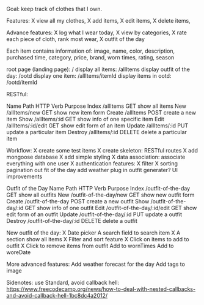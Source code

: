 Goal: keep track of clothes that I own.

Features: 
	X view all my clothes,
	X add items,
	X edit items,
	X delete items,

Advance features:
	X log what I wear today,
	X view by categories,
	X rate each piece of cloth,
	rank most wear,
	X outfit of the day

Each item contains information of:
	image,
	name,
	color,
	description,
	purchased time,
	category,
	price,
	brand,
	worn times,
	rating,
	season

root page (landing page): /
display all items: /allItems
display outfit of the day: /ootd
display one item: /allItems/itemId
display items in ootd: /ootd/itemId

RESTful:

Name 	Path 				HTTP Verb	Purpose
Index	/allItems			GET			show all items
New		/allItems/new  	    GET         show new item form
Create	/allItems			POST        create a new item
Show	/allItems/:id       GET         show info of one specific item
Edit 	/allItems/:id/edit  GET         show edit form of an item 
Update	/allItems/:id 		PUT         update a particular item
Destroy	/allItems/:id 		DELETE      delete a particular item


Workflow:
	X create some test items
	X create skeleton: RESTful routes
	X add mongoose database
	X add simple styling
	X data association: associate everything with one user
	X authentication
	  features:
	  	X filter
	  	X sorting
	  	pagination
	  out fit of the day
	  add weather plug in
	  outfit generater?	
	  UI improvements

Outfit of the Day
Name 	Path 						HTTP Verb	Purpose
Index	/outfit-of-the-day			GET			show all outfits
New		/outfit-of-the-day/new  	GET         show new outfit form
Create	/outfit-of-the-day			POST        create a new outfit
Show	/outfit-of-the-day/:id      GET         show info of one outfit
Edit 	/outfit-of-the-day/:id/edit GET         show edit form of an outfit
Update	/outfit-of-the-day/:id 		PUT         update a outfit
Destroy	/outfit-of-the-day/:id 		DELETE      delete a outfit

New outfit of the day:
	X Date picker
	  A search field to search item
	X A section show all items
	X Filter and sort feature
	X Click on items to add to outfit
	X Click to remove items from outfit
	 Add to wornTimes
	 Add to woreDate

More advanced features:
	Add weather forecast for the day
	Add tags to image

Sidenotes:
	use Standard,
	avoid callback hell: https://www.freecodecamp.org/news/how-to-deal-with-nested-callbacks-and-avoid-callback-hell-1bc8dc4a2012/




